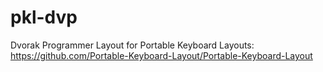 # pkl-dvp
Dvorak Programmer Layout for Portable Keyboard Layouts: https://github.com/Portable-Keyboard-Layout/Portable-Keyboard-Layout
